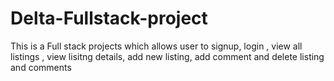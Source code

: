 # Delta-Fullstack-project
This is a Full stack projects which allows user to signup, login , view all listings , view lisitng details, add new listing, add comment and delete listing and comments
